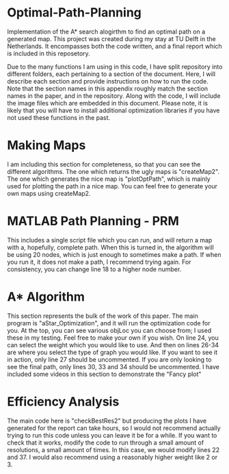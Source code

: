 # Optimal-Path-Planning
Implementation of the A* search alogirthm to find an optimal path on a generated map. This project was created during my stay at TU Delft in the Netherlands. It encompasses both the code written, and a final report which is included in this reposetory.

Due to the many functions I am using in this code, I have split repository into different folders, each pertaining to a section of the document. Here, I will describe
each section and provide instructions on how to run the code. Note that the section names in this
appendix roughly match the section names in the paper, and in the repository. Along with the code, I will
include the image files which are embedded in this document. Please note, it is likely that you will
have to install additional optimization libraries if you have not used these functions in the past.

# Making Maps
I am including this section for completeness, so that you can see the different algorithms. The one
which returns the ugly maps is "createMap2". The one which generates the nice map is "plotOptPath",
which is mainly used for plotting the path in a nice map. You can feel free to generate your own maps
using createMap2.

# MATLAB Path Planning - PRM
This includes a single script file which you can run, and will return a map with a, hopefully, complete
path. When this is turned in, the algorithm will be using 20 nodes, which is just enough to sometimes
make a path. If when you run it, it does not make a path, I recommend trying again. For consistency,
you can change line 18 to a higher node number.

# A* Algorithm
This section represents the bulk of the work of this paper. The main program is "aStar_Optimization",
and it will run the optimization code for you. At the top, you can see various objLoc you can choose
from; I used these in my testing. Feel free to make your own if you wish.
On line 24, you can select the weight which you would like to use. And then on lines 26-34 are
where you select the type of graph you would like. If you want to see it in action, only line 27 should
be uncommented. If you are only looking to see the final path, only lines 30, 33 and 34 should be
uncommented.
I have included some videos in this section to demonstrate the "Fancy plot"

# Efficiency Analysis
The main code here is "checkBestRes2" but producing the plots I have generated for the report can
take hours, so I would not recommend actually trying to run this code unless you can leave it be for a
while. If you want to check that it works, modify the code to run through a small amount of resolutions,
a small amount of times. In this case, we would modify lines 22 and 37. I would also recommend using
a reasonably higher weight like 2 or 3.
